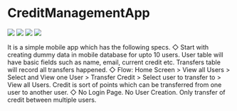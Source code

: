 # CreditManagementApp


![](https://github.com/Ayesha-tech/CreditManagementApp/blob/master/IMG_20200704_002447.jpg) 
![](https://github.com/Ayesha-tech/CreditManagementApp/blob/master/IMG_20200704_002512.jpg) 
![](https://github.com/Ayesha-tech/CreditManagementApp/blob/master/IMG_20200704_002055.jpg) 
![](https://github.com/Ayesha-tech/CreditManagementApp/blob/master/5.png)


It is a simple mobile app which has the following specs.
◇ Start with creating dummy data in mobile database 
for upto 10 users. User table will have basic fields such as 
name, email, current credit etc. Transfers table will record all 
transfers happened.
◇ Flow: Home Screen > View all Users > Select and View one 
User > Transfer Credit > Select user to transfer to > View all 
Users. Credit is sort of points which can be transferred from 
one user to another user. 
◇ No Login Page. No User Creation. Only transfer of credit 
between multiple users.
